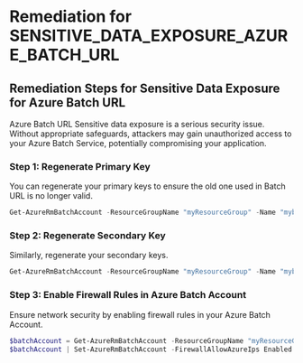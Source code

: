 # Remediation for SENSITIVE_DATA_EXPOSURE_AZURE_BATCH_URL

## Remediation Steps for Sensitive Data Exposure for Azure Batch URL

Azure Batch URL Sensitive data exposure is a serious security issue. Without appropriate safeguards, attackers may gain unauthorized access to your Azure Batch Service, potentially compromising your application.

### Step 1: Regenerate Primary Key

You can regenerate your primary keys to ensure the old one used in Batch URL is no longer valid.

```PowerShell
Get-AzureRmBatchAccount -ResourceGroupName "myResourceGroup" -Name "mybatchaccount" | Regenerate-AzureRmBatchAccountKey -KeyType Primary
```

### Step 2: Regenerate Secondary Key

Similarly, regenerate your secondary keys.

```PowerShell
Get-AzureRmBatchAccount -ResourceGroupName "myResourceGroup" -Name "mybatchaccount" | Regenerate-AzureRmBatchAccountKey -KeyType Secondary
```

### Step 3: Enable Firewall Rules in Azure Batch Account

Ensure network security by enabling firewall rules in your Azure Batch Account.

```PowerShell
$batchAccount = Get-AzureRmBatchAccount -ResourceGroupName "myResourceGroup" -Name "mybatchaccount"
$batchAccount | Set-AzureRmBatchAccount -FirewallAllowAzureIps Enabled
```